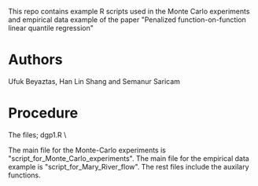 This repo contains example R scripts used in the Monte Carlo experiments and empirical data example of the paper "Penalized function-on-function linear quantile regression"
# Authors
Ufuk Beyaztas, Han Lin Shang and Semanur Saricam
# Procedure
The files;
dgp1.R \\

The main file for the Monte-Carlo experiments is "script_for_Monte_Carlo_experiments".
The main file for the empirical data example is "script_for_Mary_River_flow".
The rest files include the auxilary functions.

